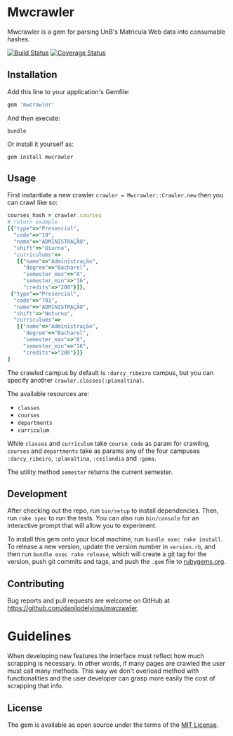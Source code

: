 # Mwcrawler

Mwcrawler is a gem for parsing UnB's Matricula Web data into consumable hashes.

[![Build Status](https://travis-ci.com/danilodelyima/mwcrawler.svg?branch=master)](https://travis-ci.com/danilodelyima/mwcrawler)
[![Coverage Status](https://coveralls.io/repos/github/danilodelyima/mwcrawler/badge.svg?branch=master)](https://coveralls.io/github/danilodelyima/mwcrawler?branch=master)

## Installation

Add this line to your application's Gemfile:

```ruby
gem 'mwcrawler'
```

And then execute:

    bundle

Or install it yourself as:

    gem install mwcrawler

## Usage

First instantiate a new crawler `crawler = Mwcrawler::Crawler.new` then you can crawl like so:

```ruby
courses_hash = crawler.courses
# return example
[{"type"=>"Presencial",
  "code"=>"19",
  "name"=>"ADMINISTRAÇÃO",
  "shift"=>"Diurno",
  "curriculums"=>
   [{"name"=>"Administração",
     "degree"=>"Bacharel",
     "semester_max"=>"8",
     "semester_min"=>"16",
     "credits"=>"200"}]},
 {"type"=>"Presencial",
  "code"=>"701",
  "name"=>"ADMINISTRAÇÃO",
  "shift"=>"Noturno",
  "curriculums"=>
   [{"name"=>"Administração",
     "degree"=>"Bacharel",
     "semester_max"=>"8",
     "semester_min"=>"16",
     "credits"=>"200"}]}
]
```

The crawled campus by default is `:darcy_ribeiro` campus,
but you can specify another `crawler.classes(:planaltina)`.

The available resources are:

- `classes`
- `courses`
- `departments`
- `curriculum`

While `classes` and `curriculum` take `course_code` as param for crawling, `courses` and `departments` take as params any of the four campuses `:darcy_ribeiro`, `:planaltina`, `:ceilandia` and `:gama`.

The utility method `semester` returns the current semester.

## Development

After checking out the repo, run `bin/setup` to install dependencies. Then, run `rake spec` to run the tests. You can also run `bin/console` for an interactive prompt that will allow you to experiment.

To install this gem onto your local machine, run `bundle exec rake install`. To release a new version, update the version number in `version.rb`, and then run `bundle exec rake release`, which will create a git tag for the version, push git commits and tags, and push the `.gem` file to [rubygems.org](https://rubygems.org).

## Contributing

Bug reports and pull requests are welcome on GitHub at https://github.com/danilodelyima/mwcrawler.

# Guidelines

When developing new features the interface must reflect how much scrapping is necessary. In other
words, if many pages are crawled the user must call many methods. This way we don't overload method
with functionalities and the user developer can grasp more easily the cost of scrapping that info.

## License

The gem is available as open source under the terms of the [MIT License](https://opensource.org/licenses/MIT).
